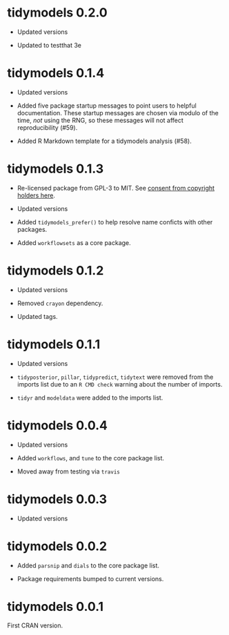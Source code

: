 # tidymodels 0.2.0

 * Updated versions
 
 * Updated to testthat 3e

# tidymodels 0.1.4

 * Updated versions

 * Added five package startup messages to point users to helpful documentation. These startup messages are chosen via modulo of the time, _not_ using the RNG, so these messages will not affect reproducibility (#59).

 * Added R Markdown template for a tidymodels analysis (#58).

# tidymodels 0.1.3

 * Re-licensed package from GPL-3 to MIT. See [consent from copyright holders here](https://github.com/tidymodels/tidymodels/issues/51).

 * Updated versions
 
 * Added `tidymodels_prefer()` to help resolve name conficts with other packages.
 
 * Added `workflowsets` as a core package. 

# tidymodels 0.1.2

 * Updated versions
 
 * Removed `crayon` dependency. 
 
 * Updated tags.
 
# tidymodels 0.1.1

 * Updated versions
 
 * `tidyposterior`, `pillar`, `tidypredict`, `tidytext` were removed from the imports list due to an `R CMD check` warning about the number of imports.  
 
 * `tidyr` and `modeldata` were added to the imports list. 

# tidymodels 0.0.4

 * Updated versions

 * Added `workflows`, and `tune` to the core package list. 

 * Moved away from testing via `travis`

# tidymodels 0.0.3

 * Updated versions

# tidymodels 0.0.2

 * Added  `parsnip` and `dials` to the core package list. 

 * Package requirements bumped to current versions.


# tidymodels 0.0.1

First CRAN version.



